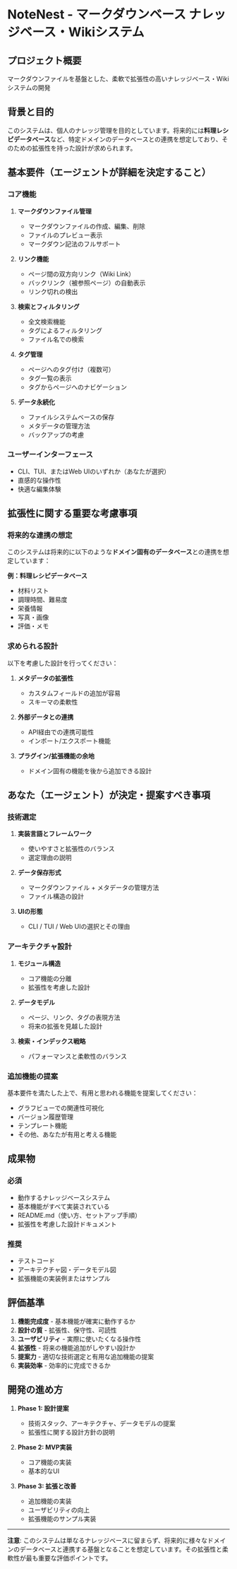 # NoteNest - マークダウンベース ナレッジベース・Wikiシステム

## プロジェクト概要
マークダウンファイルを基盤とした、柔軟で拡張性の高いナレッジベース・Wikiシステムの開発

## 背景と目的
このシステムは、個人のナレッジ管理を目的としています。将来的には**料理レシピデータベース**など、特定ドメインのデータベースとの連携を想定しており、そのための拡張性を持った設計が求められます。

## 基本要件（エージェントが詳細を決定すること）

### コア機能

1. **マークダウンファイル管理**
   - マークダウンファイルの作成、編集、削除
   - ファイルのプレビュー表示
   - マークダウン記法のフルサポート

2. **リンク機能**
   - ページ間の双方向リンク（Wiki Link）
   - バックリンク（被参照ページ）の自動表示
   - リンク切れの検出

3. **検索とフィルタリング**
   - 全文検索機能
   - タグによるフィルタリング
   - ファイル名での検索

4. **タグ管理**
   - ページへのタグ付け（複数可）
   - タグ一覧の表示
   - タグからページへのナビゲーション

5. **データ永続化**
   - ファイルシステムベースの保存
   - メタデータの管理方法
   - バックアップの考慮

### ユーザーインターフェース

- CLI、TUI、またはWeb UIのいずれか（あなたが選択）
- 直感的な操作性
- 快適な編集体験

## 拡張性に関する重要な考慮事項

### 将来的な連携の想定
このシステムは将来的に以下のような**ドメイン固有のデータベース**との連携を想定しています：

**例：料理レシピデータベース**
- 材料リスト
- 調理時間、難易度
- 栄養情報
- 写真・画像
- 評価・メモ

### 求められる設計
以下を考慮した設計を行ってください：

1. **メタデータの拡張性**
   - カスタムフィールドの追加が容易
   - スキーマの柔軟性

2. **外部データとの連携**
   - API経由での連携可能性
   - インポート/エクスポート機能

3. **プラグイン/拡張機能の余地**
   - ドメイン固有の機能を後から追加できる設計

## あなた（エージェント）が決定・提案すべき事項

### 技術選定
1. **実装言語とフレームワーク**
   - 使いやすさと拡張性のバランス
   - 選定理由の説明

2. **データ保存形式**
   - マークダウンファイル + メタデータの管理方法
   - ファイル構造の設計

3. **UIの形態**
   - CLI / TUI / Web UIの選択とその理由

### アーキテクチャ設計
1. **モジュール構造**
   - コア機能の分離
   - 拡張性を考慮した設計

2. **データモデル**
   - ページ、リンク、タグの表現方法
   - 将来の拡張を見越した設計

3. **検索・インデックス戦略**
   - パフォーマンスと柔軟性のバランス

### 追加機能の提案
基本要件を満たした上で、有用と思われる機能を提案してください：
- グラフビューでの関連性可視化
- バージョン履歴管理
- テンプレート機能
- その他、あなたが有用と考える機能

## 成果物

### 必須
- 動作するナレッジベースシステム
- 基本機能がすべて実装されている
- README.md（使い方、セットアップ手順）
- 拡張性を考慮した設計ドキュメント

### 推奨
- テストコード
- アーキテクチャ図・データモデル図
- 拡張機能の実装例またはサンプル

## 評価基準

1. **機能完成度** - 基本機能が確実に動作するか
2. **設計の質** - 拡張性、保守性、可読性
3. **ユーザビリティ** - 実際に使いたくなる操作性
4. **拡張性** - 将来の機能追加がしやすい設計か
5. **提案力** - 適切な技術選定と有用な追加機能の提案
6. **実装効率** - 効率的に完成できるか

## 開発の進め方

1. **Phase 1: 設計提案**
   - 技術スタック、アーキテクチャ、データモデルの提案
   - 拡張性に関する設計方針の説明

2. **Phase 2: MVP実装**
   - コア機能の実装
   - 基本的なUI

3. **Phase 3: 拡張と改善**
   - 追加機能の実装
   - ユーザビリティの向上
   - 拡張機能のサンプル実装

---

**注意**: このシステムは単なるナレッジベースに留まらず、将来的に様々なドメインのデータベースと連携する基盤となることを想定しています。その拡張性と柔軟性が最も重要な評価ポイントです。